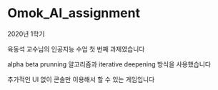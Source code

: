 # Omok_AI_assignment

2020년 1학기 

육동석 교수님의 인공지능 수업 첫 번째 과제였습니다

alpha beta prunning 알고리즘과 iterative deepening 방식을 사용했습니다

추가적인 UI 없이 콘솔만 이용해서 할 수 있는 게임입니다
